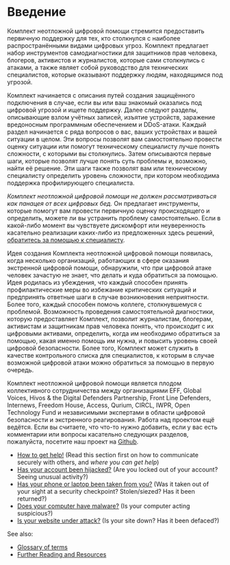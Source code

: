 Введение
============

Комплект неотложной цифровой помощи стремится предоставить первичную поддержку для тех, кто столкнулся с наиболее распространёнными видами цифровых угроз. Комплект предлагает набор инструментов самодиагностики для защитников прав человека, блогеров, активистов и журналистов, которые сами столкнулись с атаками, а также являет собой руководство для технических специалистов, которые оказывают поддержку людям, находящимся под угрозой.

Комплект начинается с описания путей создания защищённого подключения в случае, если вы или ваш знакомый оказались под цифровой угрозой и ищете поддержку. Далее следуют разделы, описывающие взлом учётных записей, изъятие устройств, заражение вредоносным программным обеспечением и DDoS-атаки. Каждый раздел начинается с ряда вопросов о вас, ваших устройствах и вашей ситуации в целом. Эти вопросы позволят вам самостоятельно провести оценку ситуации или помогут техническому специалисту лучше понять сложности, с которыми вы столкнулись. Затем описываются первые шаги, которые позволят лучше понять суть проблемы и, возможно, найти её решение. Эти шаги также позволят вам или техническому специалисту определить уровень сложности, при котором необходима поддержка профилирующего специалиста.

*Комплект неотложной цифровой помощи не должен рассматриваться как панацея от всех цифровых бед.* Он предлагает инструменты, которые помогут вам провести первичную оценку происходящего и определить, можете ли вы устранить проблему самостоятельно. Если в какой-либо момент вы чувствуете дискомфорт или неуверенность касательно реализации каких-либо из предложенных здесь решений, [обратитесь за помощью к специалисту](SecureCommunication.md#seeking-and-providing-remote-help).

Идея создания Комплекта неотложной цифровой помощи появилась, когда несколько организаций, работающих в сфере оказания экстренной цифровой помощи, обнаружили, что при цифровой атаке человек зачастую не знает, что делать и куда обратиться за помощью. Идея родилась из убеждения, что каждый способен принять профилактические меры во  избежание критических ситуаций и предпринять ответные шаги в случае возникновения неприятности. Более того, каждый способен помочь коллеге, столкнувшемуся с проблемой. Возможность проведения самостоятельной диагностики, которую предоставляет Комплект, позволит журналистам, блогерам, активистам и защитникам прав человека понять, что происходит с их цифровыми активами, определить, когда им необходимо обратиться за помощью, какая именно помощь им нужна, и повысить уровень своей цифровой безопасности. Более того, Комплект может служить в качестве контрольного списка для специалистов, к которым в случае возможной цифровой атаки можно обратиться за помощью в первую очередь.

Комплект неотложной цифровой помощи является плодом коллективного сотрудничества между организациями EFF, Global Voices, Hivos & the Digital Defenders Partnership, Front Line Defenders, Internews, Freedom House, Access, Qurium, CIRCL, IWPR, Open Technology Fund и независимыми экспертами в области цифровой безопасности и экстренного реагирования. Работа над проектом ещё ведётся. Если вы считаете, что что-то нужно добавить, если у вас есть комментарии или вопросы касательно следующих разделов, пожалуйста, посетите наш проект на [Github](https://github.com/RaReNet/DFAK).

* [How to get help!](SecureCommunication_RU.md) (Read this section first on how to communicate securely with others, and *where you can get help*)
* [Has your account been hijacked?](AccountHijacking_RU.md) (Are you locked out of your account? Seeing unusual activity?)
* [Has your phone or laptop been taken from you?](DevicesSeized_RU.md) (Was it taken out of your sight at a security checkpoint? Stolen/siezed? Has it been returned?)
* [Does your computer have malware?](Malware_RU.md) (Is your computer acting suspicious?)
* [Is your website under attack?](DDoSMitigation_RU.md) (Is your site down? Has it been defaced?)

See also:
* [Glossary of terms](Glossary_RU.md)
* [Further Reading and Resources](Resources_RU.md)
